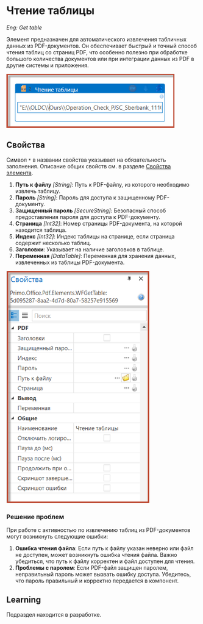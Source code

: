# Чтение таблицы

*Eng: Get table*

Элемент предназначен для автоматического извлечения табличных данных из PDF-документов. Он обеспечивает быстрый и точный способ чтения таблиц со страниц PDF, что особенно полезно при обработке большого количества документов или при интеграции данных из PDF в другие системы и приложения.

![](../../../resources/activities/extra/pdf/gettable.png)

## Свойства
Символ `*` в названии свойства указывает на обязательность заполнения. Описание общих свойств см. в разделе [Свойства элемента](https://docs.primo-rpa.ru/primo-rpa/primo-studio/process/elements#svoistva-elementa).

1. **Путь к файлу** *[String]*: Путь к PDF-файлу, из которого необходимо извлечь таблицу.
2. **Пароль** *[String]*: Пароль для доступа к защищенному PDF-документу.
3. **Защищенный пароль** *[SecureString]*: Безопасный способ предоставления пароля для доступа к PDF-документу.
4. **Страница** *[Int32]*: Номер страницы PDF-документа, на которой находится таблица.
5. **Индекс** *[Int32]*: Индекс таблицы на странице, если страница содержит несколько таблиц.
6. **Заголовки**: Указывает на наличие заголовков в таблице.
7. **Переменная** *[DataTable]*: Переменная для хранения данных, извлеченных из таблицы PDF-документа.
   

![](../../../resources/activities/extra/pdf/gettable2.png)


### Решение проблем
При работе с активностью по извлечению таблиц из PDF-документов могут возникнуть следующие ошибки:

1. **Ошибка чтения файла**: Если путь к файлу указан неверно или файл не доступен, может возникнуть ошибка чтения файла. Важно убедиться, что путь к файлу корректен и файл доступен для чтения.
2. **Проблемы с паролем**: Если PDF-файл защищен паролем, неправильный пароль может вызвать ошибку доступа. Убедитесь, что пароль правильный и корректно передается в компонент.

## Learning

Подраздел находится в разработке.
